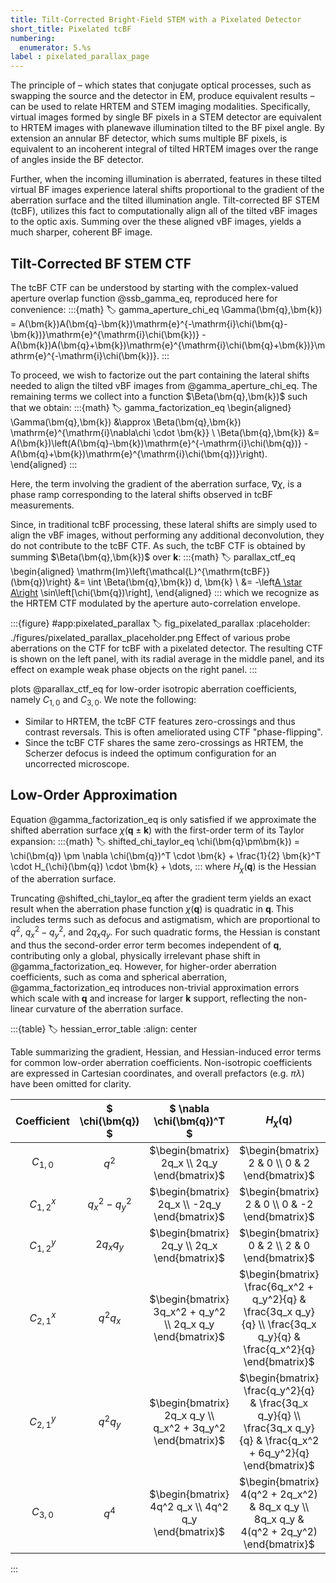 ```yaml
---
title: Tilt-Corrected Bright-Field STEM with a Pixelated Detector
short_title: Pixelated tcBF
numbering:
  enumerator: 5.%s
label : pixelated_parallax_page
---
```


The principle of [](wiki:Helmholtz_reciprocity) &ndash; which states that conjugate optical processes, such as swapping the source and the detector in EM, produce equivalent results &ndash; can be used to relate HRTEM and STEM imaging modalities.
Specifically, virtual images formed by single BF pixels in a STEM detector are equivalent to HRTEM images with planewave illumination tilted to the BF pixel angle.
By extension an annular BF detector, which sums multiple BF pixels, is equivalent to an incoherent integral of tilted HRTEM images over the range of angles inside the BF detector.

Further, when the incoming illumination is aberrated, features in these tilted virtual BF images experience lateral shifts proportional to the gradient of the aberration surface and the tilted illumination angle.
Tilt-corrected BF STEM (tcBF), utilizes this fact to computationally align all of the tilted vBF images to the optic axis.
Summing over the these aligned vBF images, yields a much sharper, coherent BF image.

## Tilt-Corrected BF STEM CTF

The tcBF CTF can be understood by starting with the complex-valued aperture overlap function @ssb_gamma_eq, reproduced here for convenience:
:::{math}
:label: gamma_aperture_chi_eq
\Gamma(\bm{q},\bm{k}) = A(\bm{k})A(\bm{q}-\bm{k})\mathrm{e}^{-\mathrm{i}\chi(\bm{q}-\bm{k})}\mathrm{e}^{\mathrm{i}\chi(\bm{k})} - A(\bm{k})A(\bm{q}+\bm{k})\mathrm{e}^{\mathrm{i}\chi(\bm{q}+\bm{k})}\mathrm{e}^{-\mathrm{i}\chi(\bm{k})}.
:::

To proceed, we wish to factorize out the part containing the lateral shifts needed to align the tilted vBF images from @gamma_aperture_chi_eq.
The remaining terms we collect into a function $\Beta(\bm{q},\bm{k})$ such that we obtain:
:::{math}
:label: gamma_factorization_eq
\begin{aligned}
\Gamma(\bm{q},\bm{k}) &\approx \Beta(\bm{q},\bm{k}) \mathrm{e}^{\mathrm{i}\nabla\chi \cdot \bm{k}} \\
\Beta(\bm{q},\bm{k}) &= A(\bm{k})\left(A(\bm{q}-\bm{k})\mathrm{e}^{-\mathrm{i}\chi(\bm{q})} - A(\bm{q}+\bm{k})\mathrm{e}^{\mathrm{i}\chi(\bm{q})}\right).
\end{aligned}
:::

Here, the term involving the gradient of the aberration surface, $\nabla \chi$, is a phase ramp corresponding to the lateral shifts observed in tcBF measurements.

Since, in traditional tcBF processing, these lateral shifts are simply used to align the vBF images, without performing any additional deconvolution, they do not contribute to the tcBF CTF.
As such, the tcBF CTF is obtained by summing $\Beta(\bm{q},\bm{k})$ over $\bm{k}$:
:::{math}
:label: parallax_ctf_eq
\begin{aligned}
\mathrm{Im}\left\{\mathcal{L}^{\mathrm{tcBF}}(\bm{q})\right\}  &= \int \Beta(\bm{q},\bm{k}) d\, \bm{k} \\
                                                      &= -\left[A \star A\right](\bm{q}) \sin\left[\chi(\bm{q})\right],
\end{aligned}
:::
which we recognize as the HRTEM CTF modulated by the aperture auto-correlation envelope.

:::{figure} #app:pixelated_parallax
:label: fig_pixelated_parallax
:placeholder: ./figures/pixelated_parallax_placeholder.png
Effect of various probe aberrations on the CTF for tcBF with a pixelated detector.
The resulting CTF is shown on the left panel, with its radial average in the middle panel, and its effect on example weak phase objects on the right panel.
:::

[](#fig_pixelated_parallax) plots @parallax_ctf_eq for low-order isotropic aberration coefficients, namely $C_{1,0}$ and $C_{3,0}$.
We note the following:

* Similar to HRTEM, the tcBF CTF features zero-crossings and thus contrast reversals.
This is often ameliorated using CTF "phase-flipping".
* Since the tcBF CTF shares the same zero-crossings as HRTEM, the Scherzer defocus is indeed the optimum configuration for an uncorrected microscope.

## Low-Order Approximation

Equation @gamma_factorization_eq is only satisfied if we approximate the shifted aberration surface $\chi(\bm{q} \pm \bm{k})$ with the first-order term of its Taylor expansion:
:::{math}
:label: shifted_chi_taylor_eq
\chi(\bm{q}\pm\bm{k}) = \chi(\bm{q}) \pm \nabla \chi(\bm{q})^T \cdot  \bm{k} + \frac{1}{2} \bm{k}^T \cdot H_{\chi}(\bm{q}) \cdot \bm{k} + \dots,
:::
where $H_{\chi}(\bm{q})$ is the Hessian of the aberration surface.

Truncating @shifted_chi_taylor_eq after the gradient term yields an exact result when the aberration phase function $\chi(\bm{q})$ is quadratic in $\bm{q}$.
This includes terms such as defocus and astigmatism, which are proportional to $q^2$, $q_x^2 - q_y^2$, and $2q_x q_y$.
For such quadratic forms, the Hessian is constant and thus the second-order error term becomes independent of $\bm{q}$, contributing only a global, physically irrelevant phase shift in @gamma_factorization_eq.
However, for higher-order aberration coefficients, such as coma and spherical aberration, @gamma_factorization_eq introduces non-trivial approximation errors which scale with $\bm{q}$ and increase for larger $\bm{k}$ support, reflecting the non-linear curvature of the aberration surface.

:::{table}
:label: hessian_error_table
:align: center

Table summarizing the gradient, Hessian, and Hessian-induced error terms for common low-order aberration coefficients.
Non-isotropic coefficients are expressed in Cartesian coordinates, and overall prefactors (e.g. $\pi \lambda$) have been omitted for clarity.

| Coefficient | $ \chi(\bm{q}) $ | $ \nabla \chi(\bm{q})^T $ | $H_{\chi} (\bm{q})$ | Hessian-induced error |
| :---: | :---: | :----: | :----: | :----: |
| $C_{1,0}$ | $q^2$ | $\begin{bmatrix} 2q_x \\ 2q_y \end{bmatrix}$ | $\begin{bmatrix} 2 & 0 \\ 0 & 2 \end{bmatrix}$ | $k_x^2 + k_y^2$ |
| $C_{1,2}^x$ | $q_x^2 - q_y^2$ | $\begin{bmatrix} 2q_x \\ -2q_y \end{bmatrix}$ | $\begin{bmatrix} 2 & 0 \\ 0 & -2 \end{bmatrix}$ | $k_x^2 - k_y^2$ |
| $C_{1,2}^y$ | $2q_x q_y$ | $\begin{bmatrix} 2q_y \\ 2q_x \end{bmatrix}$ | $\begin{bmatrix} 0 & 2 \\ 2 & 0 \end{bmatrix}$ | $2k_x k_y$ |
| $C_{2,1}^x$ | $q^2 q_x$ | $\begin{bmatrix} 3q_x^2 + q_y^2 \\ 2q_x q_y \end{bmatrix}$ | $\begin{bmatrix} \frac{6q_x^2 + q_y^2}{q} & \frac{3q_x q_y}{q} \\ \frac{3q_x q_y}{q} & \frac{q_x^2}{q} \end{bmatrix}$ | $\frac{q_x}{q}(k_x^2 + k_y^2) + 2\frac{q_y}{q}k_x k_y$ |
| $C_{2,1}^y$ | $q^2 q_y$ | $\begin{bmatrix} 2q_x q_y \\ q_x^2 + 3q_y^2 \end{bmatrix}$ | $\begin{bmatrix} \frac{q_y^2}{q} & \frac{3q_x q_y}{q} \\ \frac{3q_x q_y}{q} & \frac{q_x^2 + 6q_y^2}{q} \end{bmatrix}$ | $\frac{q_y}{q}(k_x^2 + k_y^2) + 2\frac{q_x}{q}k_x k_y$ |
| $C_{3,0}$ | $q^4$ | $\begin{bmatrix} 4q^2 q_x \\ 4q^2 q_y \end{bmatrix}$ | $\begin{bmatrix} 4(q^2 + 2q_x^2) & 8q_x q_y \\ 8q_x q_y & 4(q^2 + 2q_y^2) \end{bmatrix}$ | $q^2(k_x^2 + k_y^2) + 2(q_x k_x + q_y k_y)^2$ |

:::
